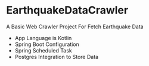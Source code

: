 # EarthquakeDataCrawler

A Basic Web Crawler Project For Fetch Earthquake Data

* App Language is Kotlin
* Spring Boot Configuration
* Spring Scheduled Task
* Postgres Integration to Store Data
